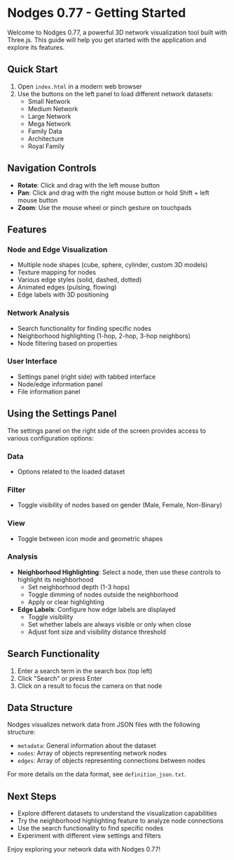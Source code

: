 # Nodges 0.77 - Getting Started

Welcome to Nodges 0.77, a powerful 3D network visualization tool built with Three.js. This guide will help you get started with the application and explore its features.

## Quick Start

1. Open `index.html` in a modern web browser
2. Use the buttons on the left panel to load different network datasets:
   - Small Network
   - Medium Network
   - Large Network
   - Mega Network
   - Family Data
   - Architecture
   - Royal Family

## Navigation Controls

- **Rotate**: Click and drag with the left mouse button
- **Pan**: Click and drag with the right mouse button or hold Shift + left mouse button
- **Zoom**: Use the mouse wheel or pinch gesture on touchpads

## Features

### Node and Edge Visualization
- Multiple node shapes (cube, sphere, cylinder, custom 3D models)
- Texture mapping for nodes
- Various edge styles (solid, dashed, dotted)
- Animated edges (pulsing, flowing)
- Edge labels with 3D positioning

### Network Analysis
- Search functionality for finding specific nodes
- Neighborhood highlighting (1-hop, 2-hop, 3-hop neighbors)
- Node filtering based on properties

### User Interface
- Settings panel (right side) with tabbed interface
- Node/edge information panel
- File information panel

## Using the Settings Panel

The settings panel on the right side of the screen provides access to various configuration options:

### Data
- Options related to the loaded dataset

### Filter
- Toggle visibility of nodes based on gender (Male, Female, Non-Binary)

### View
- Toggle between icon mode and geometric shapes

### Analysis
- **Neighborhood Highlighting**: Select a node, then use these controls to highlight its neighborhood
  - Set neighborhood depth (1-3 hops)
  - Toggle dimming of nodes outside the neighborhood
  - Apply or clear highlighting
- **Edge Labels**: Configure how edge labels are displayed
  - Toggle visibility
  - Set whether labels are always visible or only when close
  - Adjust font size and visibility distance threshold

## Search Functionality

1. Enter a search term in the search box (top left)
2. Click "Search" or press Enter
3. Click on a result to focus the camera on that node

## Data Structure

Nodges visualizes network data from JSON files with the following structure:
- `metadata`: General information about the dataset
- `nodes`: Array of objects representing network nodes
- `edges`: Array of objects representing connections between nodes

For more details on the data format, see `definition_json.txt`.

## Next Steps

- Explore different datasets to understand the visualization capabilities
- Try the neighborhood highlighting feature to analyze node connections
- Use the search functionality to find specific nodes
- Experiment with different view settings and filters

Enjoy exploring your network data with Nodges 0.77!